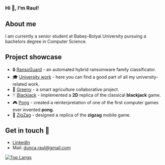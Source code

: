 ### Hi 👋, I’m Raul!
## About me
I am currently a senior student at Babeș-Bolyai University pursuing a bachelors degree in Computer Science.

## Project showcase
- 🔒 [RansoGuard](https://github.com/raul-dunca/ransoguard) - an automated hybrid ransomware family classificator.
- 🎓 [University work](https://github.com/raul-dunca/university-work) - here you can find a good part of all my university-related work.
- 🌱 [Greeny](https://github.com/raul-dunca/SmartGardening) - a smart agriculture collaborative project.
- 🃏 [Blackjack](https://github.com/raul-dunca/blackjack) - implemented a **2D** replica of the classical **blackjack** game.
- 🎮 [Pong](https://github.com/raul-dunca/pong) - created a reinterpretation of one of the first computer games ever invented **pong**.
- 💠 [ZigZag](https://github.com/raul-dunca/zigzag) - designed a replica of the **zigzag** mobile game.

## Get in touch 📧
- [LinkedIn](https://www.linkedin.com/in/raul-dunca-a79a681a9/)
- Mail: dunca.raul@gmail.com
<!---
raul-dunca/raul-dunca is a ✨ special ✨ repository because its `README.md` (this file) appears on your GitHub profile.
You can click the Preview link to take a look at your changes.
--->

[![Top Langs](https://github-readme-stats.vercel.app/api/top-langs/?username=raul-dunca&exclude_repo=zigzag,pong,SmartGardening&layout=compact&langs_count=12)](https://github.com/anuraghazra/github-readme-stats)

